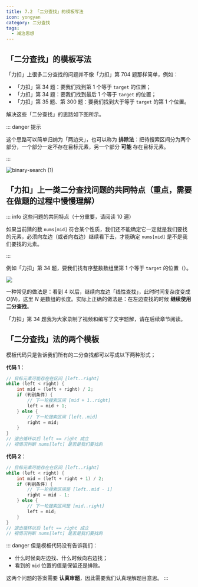 ```yaml
---
title: 7.2 「二分查找」的模板写法
icon: yongyan
category: 二分查找
tags:
  - 减治思想
---
```


## 「二分查找」的模板写法

「力扣」上很多二分查找的问题并不像「力扣」第 704 题那样简单，例如：

+ 「力扣」第 34 题：要我们找到第 1 个等于 `target` 的位置；
+ 「力扣」第 34 题：要我们找到最后 1 个等于 `target` 的位置；
+ 「力扣」第 35 题、第 300 题：要我们找到大于等于 `target` 的第 1 个位置。

解决这些「二分查找」的思路如下图所示。

::: danger 提示

这个思路可以简单归纳为「两边夹」，也可以称为 **排除法**：把待搜索区间分为两个部分，一个部分一定不存在目标元素，另一个部分 **可能** 存在目标元素。

:::

![binary-search (1)](https://tva1.sinaimg.cn/large/008i3skNgy1gx4gvv33tug30m308w7k3.gif)

## 「力扣」上一类二分查找问题的共同特点（重点，需要在做题的过程中慢慢理解）

::: info 这些问题的共同特点（十分重要，请阅读 10 遍）

如果当前猜的数 `nums[mid]` 符合某个性质，我们还不能确定它一定就是我们要找的元素，必须向左边（或者向右边）继续看下去，才能确定 `nums[mid]` 是不是我们要找的元素。

:::

例如「力扣」第 34 题，要我们找有序整数数组里第 1 个等于 `target` 的位置（）。

![](https://tva1.sinaimg.cn/large/008i3skNgy1gwy4ujzavjj31hc0g2wgv.jpg)

一种常见的做法是：看到 $4$ 以后，继续向左边「线性查找」，此时时间复杂度变成 $O(N)$，这里 $N$ 是数组的长度。实际上正确的做法是：在左边查找的时候 **继续使用二分查找**。

「力扣」第 34 题我为大家录制了视频和编写了文字题解，请在后续章节阅读。

## 「二分查找」法的两个模板

模板代码只是告诉我们所有的二分查找都可以写成以下两种形式；

**代码 1**：

```java
// 目标元素可能存在在区间 [left..right]
while (left < right) {
    int mid = (left + right) / 2;
    if (判别条件) {
        // 下一轮搜索区间 [mid + 1..right]
        left = mid + 1;
    } else {
        // 下一轮搜索区间 [left..mid]
        right = mid;
    }
}
// 退出循环以后 left == right 成立
// 视情况判断 nums[left] 是否是我们要找的
```

**代码 2**：

```java
// 目标元素可能存在在区间 [left..right]
while (left < right) {
    int mid = (left + right + 1) / 2;
    if (判别条件) {
        // 下一轮搜索区间是 [left..mid - 1]
        right = mid - 1;
    } else {
        // 下一轮搜索区间是 [mid..right]
        left = mid;
    }
}
// 退出循环以后 left == right 成立
// 视情况判断 nums[left] 是否是我们要找的
```

::: danger 但是模板代码没有告诉我们：
+ 什么时候向左边找、什么时候向右边找；
+ 看到的 `mid` 位置的值是保留还是排除。  

这两个问题的答案需要 **认真审题**，因此需要我们认真理解题目意思。
:::


